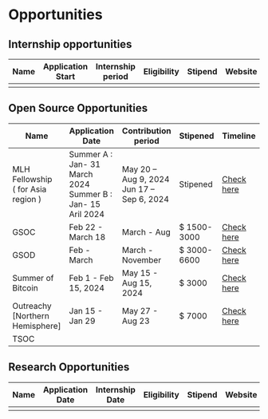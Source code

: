 # Opportunities

## Internship opportunities 


| Name                | Application Start | Internship period| Eligibility     | Stipend   | Website                   |
|---------------------|-------------------|------------------|-----------------|-----------|---------------------------|
|                     |                   |                  |                 |           |                           |

## Open Source Opportunities


| Name                | Application Date  |Contribution period | Stipened      | Timeline  |
|---------------------|-------------------|--------------------|---------------|-----------|                          
|    MLH Fellowship <br> ( for Asia region ) | Summer A : Jan- 31 March 2024 <br> Summer B : Jan- 15 Aril 2024    | May 20 – Aug 9, 2024 <br> Jun 17 – Sep 6, 2024 | Stipened | [Check here](https://fellowship.mlh.io/programs/open-source) |
|    GSOC             | Feb 22 - March 18 |  March - Aug   | $ 1500-3000  | [Check here](https://developers.google.com/open-source/gsoc/timeline) |                  
|    GSOD             | Feb - March  |  March - November  | $ 3000-6600  | [Check here](https://developers.google.com/season-of-docs/docs/timeline) |
|    Summer of Bitcoin | Feb 1 - Feb 15, 2024                  | May 15 - Aug 15, 2024     | $ 3000 | [Check here](https://www.summerofbitcoin.org/how-it-works) |   
|    Outreachy <br> [Northern Hemisphere] |  Jan 15 - Jan 29   | May 27 - Aug 23           | $ 7000 |  [Check here](https://www.outreachy.org/blog/2024-01-15/may-2024-initial-applications-open/) |                           
|    TSOC             |                   |                    |               |           |                           

## Research Opportunities

| Name                | Application Date  | Internship Date  | Eligibility     | Stipend   | Website                   |
|---------------------|-------------------|------------------|-----------------|-----------|---------------------------|
|                     |                   |                  |                 |           |                           |
